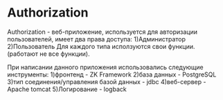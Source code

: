 # Authorization
Authorization - веб-приложение, используется для авторизации пользователей, имеет два права доступа: 
1)Администратор
2)Пользователь
Для каждого типа исползуются свои функции.(работают не все функции).

При написании данного приложения использовались следующие инструменты:
1)фронтенд - ZK Framework 
2)база данных - PostgreSQL 
3)тип соединения/управления  базой данных - jdbc
4)веб-сервер - Apache tomcat 
5)Логирование - logback

